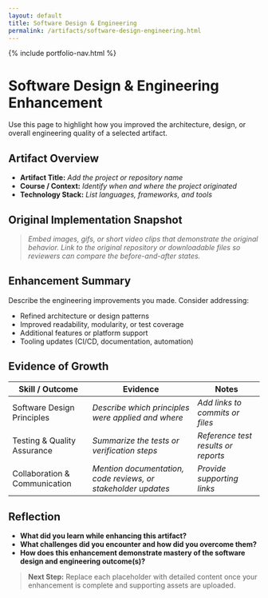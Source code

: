 ```yaml
---
layout: default
title: Software Design & Engineering
permalink: /artifacts/software-design-engineering.html
---
```


{% include portfolio-nav.html %}

# Software Design & Engineering Enhancement

Use this page to highlight how you improved the architecture, design, or overall engineering quality of a selected artifact.

## Artifact Overview

- **Artifact Title:** _Add the project or repository name_
- **Course / Context:** _Identify when and where the project originated_
- **Technology Stack:** _List languages, frameworks, and tools_

## Original Implementation Snapshot

> _Embed images, gifs, or short video clips that demonstrate the original behavior. Link to the original repository or downloadable files so reviewers can compare the before-and-after states._

## Enhancement Summary

Describe the engineering improvements you made. Consider addressing:

- Refined architecture or design patterns
- Improved readability, modularity, or test coverage
- Additional features or platform support
- Tooling updates (CI/CD, documentation, automation)

## Evidence of Growth

| Skill / Outcome | Evidence | Notes |
| --- | --- | --- |
| Software Design Principles | _Describe which principles were applied and where_ | _Add links to commits or files_ |
| Testing & Quality Assurance | _Summarize the tests or verification steps_ | _Reference test results or reports_ |
| Collaboration & Communication | _Mention documentation, code reviews, or stakeholder updates_ | _Provide supporting links_ |

## Reflection

- **What did you learn while enhancing this artifact?**
- **What challenges did you encounter and how did you overcome them?**
- **How does this enhancement demonstrate mastery of the software design and engineering outcome(s)?**

> **Next Step:** Replace each placeholder with detailed content once your enhancement is complete and supporting assets are uploaded.
